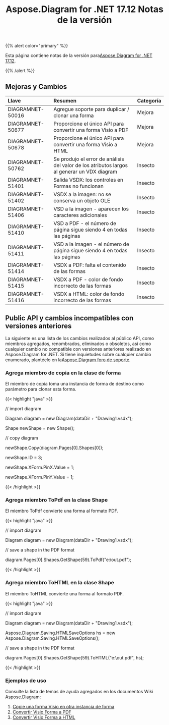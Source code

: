﻿---
title: Aspose.Diagram for .NET 17.12 Notas de la versión
type: docs
weight: 10
url: /es/net/aspose-diagram-for-net-17-12-release-notes/
---
{{% alert color="primary" %}} 

 Esta página contiene notas de la versión para[Aspose.Diagram for .NET 17.12](https://www.nuget.org/packages/Aspose.Diagram/17.12.0).

{{% /alert %}} 
## **Mejoras y Cambios**

|**Llave**|**Resumen**|**Categoría**|
|:- |:- |:- |
|DIAGRAMNET-50016|Agregue soporte para duplicar / clonar una forma|Mejora|
|DIAGRAMNET-50677|Proporcione el único API para convertir una forma Visio a PDF|Mejora|
|DIAGRAMNET-50678|Proporcione el único API para convertir una forma Visio a HTML|Mejora|
|DIAGRAMNET-50762|Se produjo el error de análisis del valor de los atributos largos al generar un VDX diagram|Insecto|
|DIAGRAMNET-51401|Salida VSDX: los controles en Formas no funcionan|Insecto|
|DIAGRAMNET-51402|VSDX a la imagen: no se conserva un objeto OLE|Insecto|
|DIAGRAMNET-51406|VSD a la imagen - aparecen los caracteres adicionales|Insecto|
|DIAGRAMNET-51410|VSD a PDF - el número de página sigue siendo 4 en todas las páginas|Insecto|
|DIAGRAMNET-51411|VSD a la imagen - el número de página sigue siendo 4 en todas las páginas|Insecto|
|DIAGRAMNET-51414|VSDX a PDF: falta el contenido de las formas|Insecto|
|DIAGRAMNET-51415|VSDX a PDF - color de fondo incorrecto de las formas|Insecto|
|DIAGRAMNET-51416|VSDX a HTML: color de fondo incorrecto de las formas|Insecto|
## **Public API y cambios incompatibles con versiones anteriores**
La siguiente es una lista de los cambios realizados al público API, como miembros agregados, renombrados, eliminados o obsoletos, así como cualquier cambio no compatible con versiones anteriores realizado en Aspose.Diagram for .NET. Si tiene inquietudes sobre cualquier cambio enumerado, plantéelo en la[Aspose.Diagram foro de soporte](https://forum.aspose.com/c/diagram/17).
### **Agrega miembro de copia en la clase de forma**
El miembro de copia toma una instancia de forma de destino como parámetro para clonar esta forma.

{{< highlight "java" >}}

 // import diagram

Diagram diagram = new Diagram(dataDir + "Drawing1.vsdx");

Shape newShape = new Shape();

// copy diagram

newShape.Copy(diagram.Pages[0].Shapes[0]);

newShape.ID = 3;

newShape.XForm.PinX.Value = 1;

newShape.XForm.PinY.Value = 1;

{{< /highlight >}}
### **Agrega miembro ToPdf en la clase Shape**
El miembro ToPdf convierte una forma al formato PDF.

{{< highlight "java" >}}

 // import diagram

Diagram diagram = new Diagram(dataDir + "Drawing1.vsdx");

// save a shape in the PDF format

diagram.Pages[0].Shapes.GetShape(59).ToPdf("e:\\out.pdf");

{{< /highlight >}}
### **Agrega miembro ToHTML en la clase Shape**
El miembro ToHTML convierte una forma al formato PDF.

{{< highlight "java" >}}

 // import diagram

Diagram diagram = new Diagram(dataDir + "Drawing1.vsdx");

Aspose.Diagram.Saving.HTMLSaveOptions hs = new Aspose.Diagram.Saving.HTMLSaveOptions();

// save a shape in the PDF format

diagram.Pages[0].Shapes.GetShape(59).ToHTML("e:\\out.pdf", hs);

{{< /highlight >}}
### **Ejemplos de uso**
Consulte la lista de temas de ayuda agregados en los documentos Wiki Aspose.Diagram:

1. [Copie una forma Visio en otra instancia de forma](/diagram/es/net/add-2c-retrieve-2c-copy-and-read-visio-shape-data-html/#add-retrieve-copyandreadvisioshapedata-copyavisioshapetoanothershapeinstance)
1. [Convertir Visio Forma a PDF](https://docs.aspose.com/diagram/net/convert-a-visio-shape-to-pdf/)
1. [Convertir Visio Forma a HTML](https://docs.aspose.com/diagram/net/convert-a-visio-shape-to-html/)
